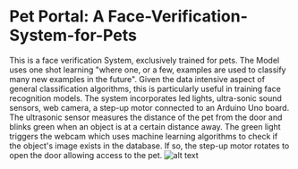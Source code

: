 # Pet Portal: A Face-Verification-System-for-Pets

This is a face verification System, exclusively trained for pets. The Model uses one shot learning "where one, or a few, examples are used to classify many new examples in the future". Given the data intensive aspect of general classification algorithms, this is particularly useful in training face recognition models. 
The system incorporates led lights, ultra-sonic sound sensors, web camera, a step-up motor connected to an Arduino Uno board. The ultrasonic sensor measures the distance of the pet from the door and blinks green when an object is at a certain distance away. The green light triggers the webcam which uses machine learning algorithms to check if the object's image exists in the database. If so, the step-up motor rotates to open the door allowing access to the pet.
![alt text](https://https://github.com/Gautam8080/Pet-Portal/blob/master/pet-portal.jpg?raw=true)
